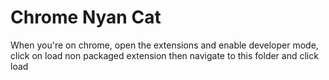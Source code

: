 # Chrome Nyan Cat

When you're on chrome, open the extensions and enable developer mode, click on load non packaged extension then navigate to this folder 
and click load 
